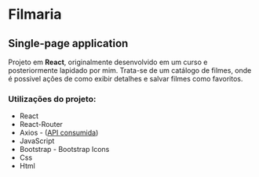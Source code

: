 # Filmaria
## Single-page application

Projeto em **React**, originalmente desenvolvido em um curso e posteriormente lapidado por mim.
Trata-se de um catálogo de filmes, onde é possivel ações de como exibir detalhes e salvar filmes como favoritos.

### Utilizações do projeto:
* React
* React-Router
* Axios - ([API consumida](https://www.sujeitoprogramador.com/r-api/?api=filmes))
* JavaScript
* Bootstrap - Bootstrap Icons
* Css
* Html